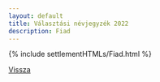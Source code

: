 ```yaml
---
layout: default
title: Választási névjegyzék 2022
description: Fiad
---
```


{% include settlementHTMLs/Fiad.html %}

[Vissza](../)